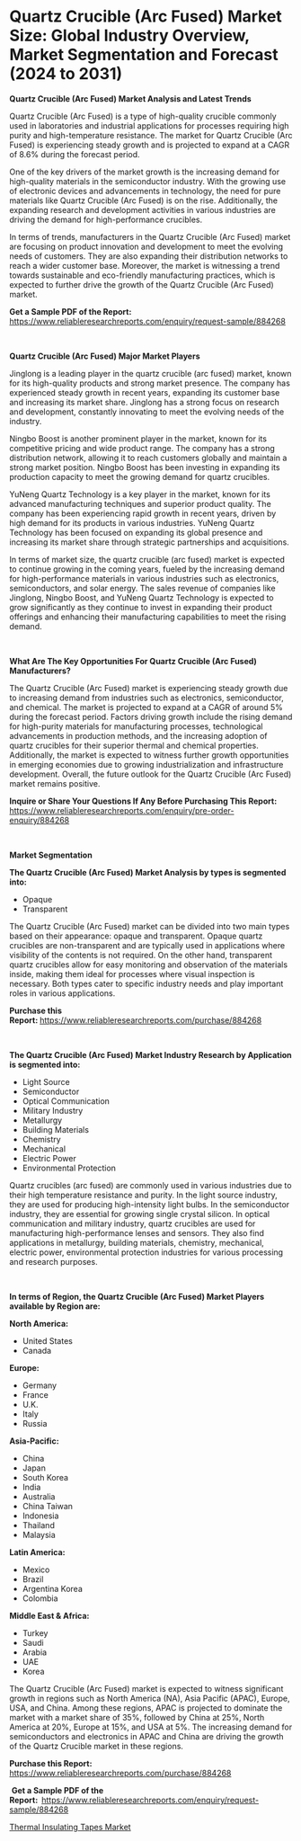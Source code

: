 <p><h1>Quartz Crucible (Arc Fused) Market Size: Global Industry Overview, Market Segmentation and Forecast (2024 to 2031)</h1></p><p><strong>Quartz Crucible (Arc Fused) Market Analysis and Latest Trends</strong></p>
<p><p>Quartz Crucible (Arc Fused) is a type of high-quality crucible commonly used in laboratories and industrial applications for processes requiring high purity and high-temperature resistance. The market for Quartz Crucible (Arc Fused) is experiencing steady growth and is projected to expand at a CAGR of 8.6% during the forecast period.</p><p>One of the key drivers of the market growth is the increasing demand for high-quality materials in the semiconductor industry. With the growing use of electronic devices and advancements in technology, the need for pure materials like Quartz Crucible (Arc Fused) is on the rise. Additionally, the expanding research and development activities in various industries are driving the demand for high-performance crucibles.</p><p>In terms of trends, manufacturers in the Quartz Crucible (Arc Fused) market are focusing on product innovation and development to meet the evolving needs of customers. They are also expanding their distribution networks to reach a wider customer base. Moreover, the market is witnessing a trend towards sustainable and eco-friendly manufacturing practices, which is expected to further drive the growth of the Quartz Crucible (Arc Fused) market.</p></p>
<p><strong>Get a Sample PDF of the Report:&nbsp;</strong> <a href="https://www.reliableresearchreports.com/enquiry/request-sample/884268">https://www.reliableresearchreports.com/enquiry/request-sample/884268</a></p>
<p>&nbsp;</p>
<p><strong>Quartz Crucible (Arc Fused) Major Market Players</strong></p>
<p><p>Jinglong is a leading player in the quartz crucible (arc fused) market, known for its high-quality products and strong market presence. The company has experienced steady growth in recent years, expanding its customer base and increasing its market share. Jinglong has a strong focus on research and development, constantly innovating to meet the evolving needs of the industry.</p><p>Ningbo Boost is another prominent player in the market, known for its competitive pricing and wide product range. The company has a strong distribution network, allowing it to reach customers globally and maintain a strong market position. Ningbo Boost has been investing in expanding its production capacity to meet the growing demand for quartz crucibles.</p><p>YuNeng Quartz Technology is a key player in the market, known for its advanced manufacturing techniques and superior product quality. The company has been experiencing rapid growth in recent years, driven by high demand for its products in various industries. YuNeng Quartz Technology has been focused on expanding its global presence and increasing its market share through strategic partnerships and acquisitions.</p><p>In terms of market size, the quartz crucible (arc fused) market is expected to continue growing in the coming years, fueled by the increasing demand for high-performance materials in various industries such as electronics, semiconductors, and solar energy. The sales revenue of companies like Jinglong, Ningbo Boost, and YuNeng Quartz Technology is expected to grow significantly as they continue to invest in expanding their product offerings and enhancing their manufacturing capabilities to meet the rising demand.</p></p>
<p>&nbsp;</p>
<p><strong>What Are The Key Opportunities For Quartz Crucible (Arc Fused) Manufacturers?</strong></p>
<p><p>The Quartz Crucible (Arc Fused) market is experiencing steady growth due to increasing demand from industries such as electronics, semiconductor, and chemical. The market is projected to expand at a CAGR of around 5% during the forecast period. Factors driving growth include the rising demand for high-purity materials for manufacturing processes, technological advancements in production methods, and the increasing adoption of quartz crucibles for their superior thermal and chemical properties. Additionally, the market is expected to witness further growth opportunities in emerging economies due to growing industrialization and infrastructure development. Overall, the future outlook for the Quartz Crucible (Arc Fused) market remains positive.</p></p>
<p><strong>Inquire or Share Your Questions If Any Before Purchasing This Report:</strong> <a href="https://www.reliableresearchreports.com/enquiry/pre-order-enquiry/884268">https://www.reliableresearchreports.com/enquiry/pre-order-enquiry/884268</a></p>
<p>&nbsp;</p>
<p><strong>Market Segmentation</strong></p>
<p><strong>The Quartz Crucible (Arc Fused) Market Analysis by types is segmented into:</strong></p>
<p><ul><li>Opaque</li><li>Transparent</li></ul></p>
<p><p>The Quartz Crucible (Arc Fused) market can be divided into two main types based on their appearance: opaque and transparent. Opaque quartz crucibles are non-transparent and are typically used in applications where visibility of the contents is not required. On the other hand, transparent quartz crucibles allow for easy monitoring and observation of the materials inside, making them ideal for processes where visual inspection is necessary. Both types cater to specific industry needs and play important roles in various applications.</p></p>
<p><strong>Purchase this Report:&nbsp;</strong><a href="https://www.reliableresearchreports.com/purchase/884268">https://www.reliableresearchreports.com/purchase/884268</a></p>
<p>&nbsp;</p>
<p><strong>The Quartz Crucible (Arc Fused) Market Industry Research by Application is segmented into:</strong></p>
<p><ul><li>Light Source</li><li>Semiconductor</li><li>Optical Communication</li><li>Military Industry</li><li>Metallurgy</li><li>Building Materials</li><li>Chemistry</li><li>Mechanical</li><li>Electric Power</li><li>Environmental Protection</li></ul></p>
<p><p>Quartz crucibles (arc fused) are commonly used in various industries due to their high temperature resistance and purity. In the light source industry, they are used for producing high-intensity light bulbs. In the semiconductor industry, they are essential for growing single crystal silicon. In optical communication and military industry, quartz crucibles are used for manufacturing high-performance lenses and sensors. They also find applications in metallurgy, building materials, chemistry, mechanical, electric power, environmental protection industries for various processing and research purposes.</p></p>
<p>&nbsp;</p>
<p><strong>In terms of Region, the Quartz Crucible (Arc Fused) Market Players available by Region are:</strong></p>
<p>
    <p> <strong> North America: </strong>
        <ul>
            <li>United States</li>
            <li>Canada</li>
        </ul>
        </p> 
    <p> <strong> Europe: </strong>
        <ul>
            <li>Germany</li>
            <li>France</li>
            <li>U.K.</li>
            <li>Italy</li>
            <li>Russia</li>
        </ul>
        </p> 
    <p> <strong> Asia-Pacific: </strong>
        <ul>
            <li>China</li>
            <li>Japan</li>
            <li>South Korea</li>
            <li>India</li>
            <li>Australia</li>
            <li>China Taiwan</li>
            <li>Indonesia</li>
            <li>Thailand</li>
            <li>Malaysia</li>
        </ul>
        </p> 
    <p> <strong> Latin America: </strong>
        <ul>
            <li>Mexico</li>
            <li>Brazil</li>
            <li>Argentina Korea</li>
            <li>Colombia</li>
        </ul>
        </p> 
    <p> <strong> Middle East & Africa: </strong>
        <ul>
            <li>Turkey</li>
            <li>Saudi</li>
            <li>Arabia</li>
            <li>UAE</li>
            <li>Korea</li>
        </ul>
    </p>
    </p>
<p><p>The Quartz Crucible (Arc Fused) market is expected to witness significant growth in regions such as North America (NA), Asia Pacific (APAC), Europe, USA, and China. Among these regions, APAC is projected to dominate the market with a market share of 35%, followed by China at 25%, North America at 20%, Europe at 15%, and USA at 5%. The increasing demand for semiconductors and electronics in APAC and China are driving the growth of the Quartz Crucible market in these regions.</p></p>
<p><strong>Purchase this Report: </strong><a href="https://www.reliableresearchreports.com/purchase/884268">https://www.reliableresearchreports.com/purchase/884268</a></p>
<p>&nbsp;<strong>Get a Sample PDF of the Report:&nbsp;&nbsp;</strong><a href="https://www.reliableresearchreports.com/enquiry/request-sample/884268">https://www.reliableresearchreports.com/enquiry/request-sample/884268</a></p>
<p><strong></strong></p>
<p><p><a href="https://carnation-joke-41f.notion.site/Thermal-Insulating-Tapes-Market-Size-2024-2031-Global-Industrial-Analysis-Key-Geographical-Region-20e6535d62944013a80e30571b007024">Thermal Insulating Tapes Market</a></p></p>